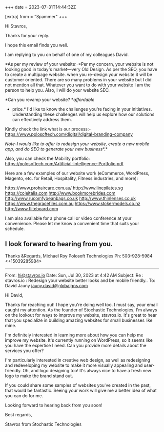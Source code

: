 +++
date = 2023-07-31T14:44:32Z

[extra]
from = "Spammer"
+++

Hi Stavros,

Thanks for your reply.

I hope this email finds you well.

I am replying to you on behalf of one of my colleagues David.

*As per my review of your website:-*Per my concern, your website is not
looking good in today's market—very Old Design.
As per the SEO, you have to create a multipage website.
when you re-design your website it will be customer oriented.
There are so many problems in your website but I did not mention all that.
Whatever you want to do with your website I am the person to help you.
Also, I will do your website SEO.

*Can you revamp your website? **affordable*
* price.*
I'd like to know the challenges you're facing in your initiatives.
Understanding these challenges will help us explore how our solutions can
effectively address them.

Kindly check the link what is our process:-
https://www.polosoftech.com/digital/digital-branding-company

*Note-I would like to offer to redesign your website, create a new mobile
app, and do SEO to generate your new business**.*

Also, you can check the Mobility portfolio:
https://polosoftech.com/Artificial-Intelligence-Portfolio.pdf

Here are a few examples of our website work (eCommerce, WordPress, Magento,
etc. for Retail, Hospitality, Fitness industries, and more):

https://www.prohaircare.com.au/
http://www.linepilates.sg
https://coleitalia.com
http://www.bookmorebrides.com
http://www.rucomfybeanbags.co.uk
http://www.thinlenses.co.uk
https://www.thegracefiles.com.au
https://www.stokermodels.co.nz
http://www.fliteboard.com

I am also available for a phone call or video conference at your
convenience. Please let me know a convenient time that suits your schedule.

I look forward to hearing from you.
--
Thanks &Regards,
Michael Roy
Polosoft Technologies
Ph: 503-928-5984 <+15039285984>

---------------------------------------------------------------------------
From: <hi@stavros.io>
Date: Sun, Jul 30, 2023 at 4:42 AM
Subject: Re : stavros.io : Redesign your website better looks and be mobile
friendly..
To: David Jauny <jauny.david@globalgns.com>

Hi David,

Thanks for reaching out! I hope you're doing well too. I must say, your
email caught my attention. As the founder of Stochastic Technologies, I'm
always on the lookout for ways to improve my website, stavros.io. It's
great to hear that you specialize in building amazing websites for small
businesses like mine.

I'm definitely interested in learning more about how you can help me
improve my website. It's currently running on WordPress, so it seems like
you have the expertise I need. Can you provide more details about the
services you offer?

I'm particularly interested in creative web design, as well as redesigning
and redeveloping my website to make it more visually appealing and
user-friendly. Oh, and logo designing too! It's always nice to have a fresh
new logo to make the brand stand out.

If you could share some samples of websites you've created in the past,
that would be fantastic. Seeing your work will give me a better idea of
what you can do for me.

Looking forward to hearing back from you soon!

Best regards,

Stavros from Stochastic Technologies
